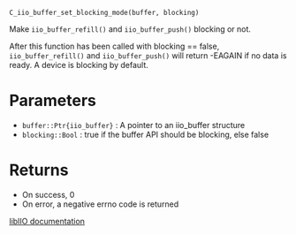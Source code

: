 ```
C_iio_buffer_set_blocking_mode(buffer, blocking)
```

Make `iio_buffer_refill()` and `iio_buffer_push()` blocking or not.

After this function has been called with blocking == false, `iio_buffer_refill()` and `iio_buffer_push()` will return -EAGAIN if no data is ready. A device is blocking by default.

# Parameters

  * `buffer::Ptr{iio_buffer}` : A pointer to an iio_buffer structure
  * `blocking::Bool` : true if the buffer API should be blocking, else false

# Returns

  * On success, 0
  * On error, a negative errno code is returned

[libIIO documentation](https://analogdevicesinc.github.io/libiio/master/libiio/group__Buffer.html#gadf834d825ece149886283bcb8c2a5466)
